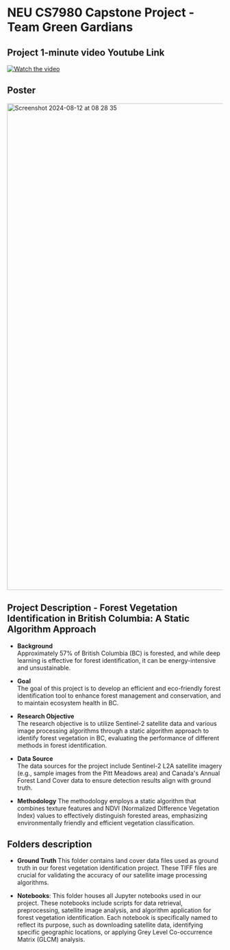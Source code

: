 # NEU CS7980 Capstone Project - Team Green Gardians
## Project 1-minute video Youtube Link
[![Watch the video](https://img.youtube.com/vi/lmzzuo7iB9o/0.jpg)](https://www.youtube.com/watch?v=lmzzuo7iB9o)

## Poster

<img width="1136" alt="Screenshot 2024-08-12 at 08 28 35" src="https://github.com/user-attachments/assets/e8311f05-098f-4842-b936-8d6f60d7957d">

## Project Description - Forest Vegetation Identification in British Columbia: A Static Algorithm Approach
- **Background**  
  Approximately 57% of British Columbia (BC) is forested, and while deep learning is effective for forest identification, it can be energy-intensive and unsustainable.

- **Goal**  
  The goal of this project is to develop an efficient and eco-friendly forest identification tool to enhance forest management and conservation, and to maintain ecosystem health in BC.

- **Research Objective**  
  The research objective is to utilize Sentinel-2 satellite data and various image processing algorithms through a static algorithm approach to identify forest vegetation in BC, evaluating the performance of different methods in forest identification.

- **Data Source**  
  The data sources for the project include Sentinel-2 L2A satellite imagery (e.g., sample images from the Pitt Meadows area) and Canada's Annual Forest Land Cover data to ensure detection results align with ground truth.

- **Methodology**
  The methodology employs a static algorithm that combines texture features and NDVI (Normalized Difference Vegetation Index) values to effectively distinguish forested areas, emphasizing environmentally friendly and efficient vegetation classification.

## Folders description
- **Ground Truth**
This folder contains land cover data files used as ground truth in our forest vegetation identification project. These TIFF files are crucial for validating the accuracy of our satellite image processing algorithms.

- **Notebooks**:
This folder houses all Jupyter notebooks used in our project. These notebooks include scripts for data retrieval, preprocessing, satellite image analysis, and algorithm application for forest vegetation identification. Each notebook is specifically named to reflect its purpose, such as downloading satellite data, identifying specific geographic locations, or applying Grey Level Co-occurrence Matrix (GLCM) analysis.
